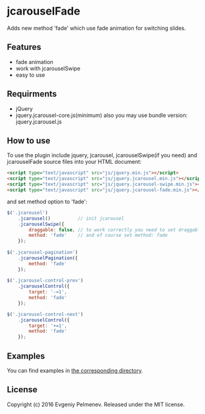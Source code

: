 # jcarouselFade
Adds new method 'fade' which use fade animation for switching slides.

## Features
* fade animation
* work with jcarouselSwipe
* easy to use

## Requirments
* jQuery
* jquery.jcarousel-core.js(minimum) also you may use bundle version: jquery.jcarousel.js

## How to use
To use the plugin include jquery, jcarousel, jcarouselSwipe(if you need) and jcarouselFade source files into your HTML document:
``` HTML
<script type="text/javascript" src="js/jquery.min.js"></script>
<script type="text/javascript" src="js/jquery.jcarousel.min.js"></script>
<script type="text/javascript" src="js/jquery.jcarousel-swipe.min.js"></script>
<script type="text/javascript" src="js/jquery.jcarousel-fade.min.js"></script>
```
and set method option to 'fade':
``` javascript
$('.jcarousel')
    .jcarousel()          // init jcarousel
    .jcarouselSwipe({     
        draggable: false, // to work correctly you need to set draggable: false
        method: 'fade'    // and of course set method: fade
    });  
    
$('.jcarousel-pagination')
	.jcarouselPagination({
        method: 'fade'
    });
    
$('.jcarousel-control-prev')
    .jcarouselControl({
        target: '-=1',
        method: 'fade'
    });

$('.jcarousel-control-next')
    .jcarouselControl({
        target: '+=1',
        method: 'fade'
    });
```

## Examples
You can find examples in [the corresponding directory](examples/).

## License
Copyright (c) 2016 Evgeniy Pelmenev. Released under the MIT license.